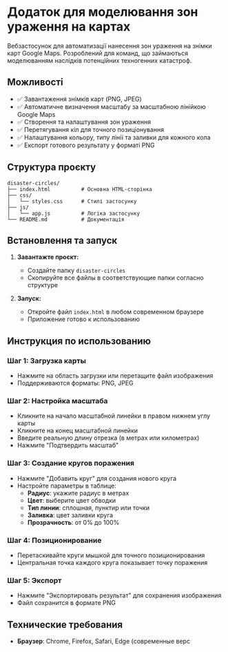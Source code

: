# Додаток для моделювання зон ураження на картах

Вебзастосунок для автоматизації нанесення зон ураження на знімки карт Google Maps. Розроблений для команд, що займаються моделюванням наслідків потенційних техногенних катастроф.

## Можливості

- ✅ Завантаження знімків карт (PNG, JPEG)
- ✅ Автоматичне визначення масштабу за масштабною лінійкою Google Maps
- ✅ Створення та налаштування зон ураження
- ✅ Перетягування кіл для точного позиціонування
- ✅ Налаштування кольору, типу лінії та заливки для кожного кола
- ✅ Експорт готового результату у форматі PNG

## Структура проєкту

```
disaster-circles/
├── index.html          # Основна HTML-сторінка
├── css/
│   └── styles.css      # Стилі застосунку
├── js/
│   └── app.js          # Логіка застосунку
└── README.md           # Документація
```

## Встановлення та запуск

1. **Завантажте проєкт:**
   - Создайте папку `disaster-circles`
   - Скопируйте все файлы в соответствующие папки согласно структуре

2. **Запуск:**
   - Откройте файл `index.html` в любом современном браузере
   - Приложение готово к использованию

## Инструкция по использованию

### Шаг 1: Загрузка карты
- Нажмите на область загрузки или перетащите файл изображения
- Поддерживаются форматы: PNG, JPEG

### Шаг 2: Настройка масштаба
- Кликните на начало масштабной линейки в правом нижнем углу карты
- Кликните на конец масштабной линейки
- Введите реальную длину отрезка (в метрах или километрах)
- Нажмите "Подтвердить масштаб"

### Шаг 3: Создание кругов поражения
- Нажмите "Добавить круг" для создания нового круга
- Настройте параметры в таблице:
  - **Радиус**: укажите радиус в метрах
  - **Цвет**: выберите цвет обводки
  - **Тип линии**: сплошная, пунктир или точки
  - **Заливка**: цвет заливки круга
  - **Прозрачность**: от 0% до 100%

### Шаг 4: Позиционирование
- Перетаскивайте круги мышкой для точного позиционирования
- Центральная точка каждого круга показывает точку поражения

### Шаг 5: Экспорт
- Нажмите "Экспортировать результат" для сохранения изображения
- Файл сохранится в формате PNG

## Технические требования

- **Браузер**: Chrome, Firefox, Safari, Edge (современные верс